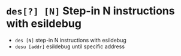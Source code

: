 <!-- TITLE: des -->

#  **`des[?] [N]`** Step-in N instructions with esildebug

- `des [N]` step-in N instructions with esildebug
- `desu [addr]` esildebug until specific address